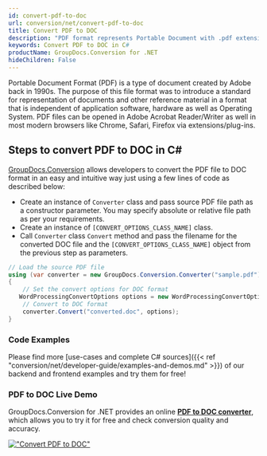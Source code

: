 ```yaml
---
id: convert-pdf-to-doc
url: conversion/net/convert-pdf-to-doc
title: Convert PDF to DOC
description: "PDF format represents Portable Document with .pdf extension. Learn how to convert PDF to DOC file programmatically in C# language using GroupDocs.Conversion for .NET library."
keywords: Convert PDF to DOC in C#
productName: GroupDocs.Conversion for .NET
hideChildren: False
---
```


Portable Document Format (PDF) is a type of document created by Adobe back in 1990s. The purpose of this file format was to introduce a standard for representation of documents and other reference material in a format that is independent of application software, hardware as well as Operating System. PDF files can be opened in Adobe Acrobat Reader/Writer as well in most modern browsers like Chrome, Safari, Firefox via extensions/plug-ins.

## Steps to convert PDF to DOC in C#

[GroupDocs.Conversion](https://products.groupdocs.com/conversion/net) allows developers to convert the PDF file to DOC format in an easy and intuitive way just using a few lines of code as described below:

* Create an instance of `Converter` class and pass source PDF file path as a constructor parameter. You may specify absolute or relative file path as per your requirements. 
* Create an instance of `[CONVERT_OPTIONS_CLASS_NAME]` class.
* Call `Converter` class `Convert` method and pass the filename for the converted DOC file and the `[CONVERT_OPTIONS_CLASS_NAME]` object from the previous step as parameters.

```csharp
// Load the source PDF file
using (var converter = new GroupDocs.Conversion.Converter("sample.pdf"))
{
    // Set the convert options for DOC format
   WordProcessingConvertOptions options = new WordProcessingConvertOptions { Format = GroupDocs.Conversion.FileTypes.WordProcessingFileType.Doc };
    // Convert to DOC format
    converter.Convert("converted.doc", options);
}
```

### Code Examples

Please find more [use-cases and complete C# sources]({{< ref "conversion/net/developer-guide/examples-and-demos.md" >}}) of our backend and frontend examples and try them for free!

### PDF to DOC Live Demo

GroupDocs.Conversion for .NET provides an online [**PDF to DOC converter**](https://products.groupdocs.app/conversion/pdf-to-doc), which allows you to try it for free and check conversion quality and accuracy.

[!["Convert PDF to DOC"](conversion/net/images/convert-to-doc/convert-pdf-to-doc.png)](https://products.groupdocs.app/conversion/pdf-to-doc)
